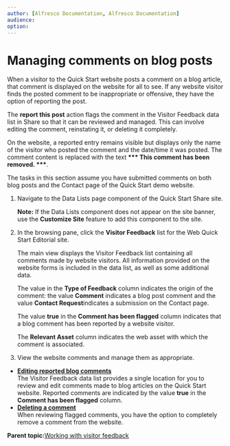 ```yaml
---
author: [Alfresco Documentation, Alfresco Documentation]
audience: 
option: 
---
```


# Managing comments on blog posts

When a visitor to the Quick Start website posts a comment on a blog article, that comment is displayed on the website for all to see. If any website visitor finds the posted comment to be inappropriate or offensive, they have the option of reporting the post.

The **report this post** action flags the comment in the Visitor Feedback data list in Share so that it can be reviewed and managed. This can involve editing the comment, reinstating it, or deleting it completely.

On the website, a reported entry remains visible but displays only the name of the visitor who posted the comment and the date/time it was posted. The comment content is replaced with the text **\*\*\* This comment has been removed. \*\*\***.

The tasks in this section assume you have submitted comments on both blog posts and the Contact page of the Quick Start demo website.

1.  Navigate to the Data Lists page component of the Quick Start Share site.

    **Note:** If the Data Lists component does not appear on the site banner, use the **Customize Site** feature to add this component to the site.

2.  In the browsing pane, click the **Visitor Feedback** list for the Web Quick Start Editorial site.

    The main view displays the Visitor Feedback list containing all comments made by website visitors. All information provided on the website forms is included in the data list, as well as some additional data.

    The value in the **Type of Feedback** column indicates the origin of the comment: the value **Comment** indicates a blog post comment and the value **Contact Request**indicates a submission on the Contact page.

    The value **true** in the **Comment has been flagged** column indicates that a blog comment has been reported by a website visitor.

    The **Relevant Asset** column indicates the web asset with which the comment is associated.

3.  View the website comments and manage them as appropriate.


-   **[Editing reported blog comments](../tasks/qs-blogs-comment-edit.md)**  
The Visitor Feedback data list provides a single location for you to review and edit comments made to blog articles on the Quick Start website. Reported comments are indicated by the value **true** in the **Comment has been flagged** column.
-   **[Deleting a comment](../tasks/qs-blogs-comment-delete.md)**  
When reviewing flagged comments, you have the option to completely remove a comment from the website.

**Parent topic:**[Working with visitor feedback](../concepts/qs-blogs.md)

